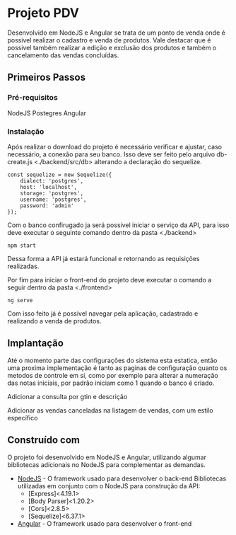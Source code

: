 # Projeto PDV

Desenvolvido em NodeJS e Angular se trata de um ponto de venda onde é possivel realizar o cadastro e venda de produtos. Vale destacar que é possivel também realizar a edição e exclusão dos produtos e também o cancelamento das vendas concluídas.

## Primeiros Passos

### Pré-requisitos

NodeJS
Postegres
Angular

### Instalação

Após realizar o download do projeto é necessário verificar e ajustar, caso necessário, a conexão para seu banco. Isso deve ser feito pelo arquivo db-create.js <./backend/src/db> alterando a declaração do sequelize.

```
const sequelize = new Sequelize({
    dialect: 'postgres',
    host: 'localhost',
    storage: 'postgres',
    username: 'postgres',
    password: 'admin'
});
```

Com o banco confirugado ja será possivel iniciar o serviço da API, para isso deve executar o seguinte comando dentro da pasta <./backend>

```
npm start
```

Dessa forma a API já estará funcional e retornando as requisições realizadas.

Por fim para iniciar o front-end do projeto deve executar o comando a seguir dentro da pasta <./frontend>

```
ng serve
```

Com isso feito já é possivel navegar pela aplicação, cadastrado e realizando a venda de produtos.

## Implantação

Até o momento parte das configurações do sistema esta estatica, então uma proxima implementação é tanto as paginas de configuração quanto os metodos de controle em si, como por exemplo para alterar a numeração das notas iniciais, por padrão iniciam como 1 quando o banco é criado.

Adicionar a consulta por gtin e descrição

Adicionar as vendas canceladas na listagem de vendas, com um estilo específico

## Construído com

O projeto foi desenvolvido em NodeJS e Angular, utilizando algumar bibliotecas adicionais no NodeJS para complementar as demandas.

* [NodeJS](https://nodejs.org/docs/latest/api/) - O framework usado para desenvolver o back-end
  Bibliotecas utilizadas em conjunto com o NodeJS para construção da API:
  * [Express]<4.19.1> 
  * [Body Parser]<1.20.2> 
  * [Cors]<2.8.5> 
  * [Sequelize]<6.37.1> 
* [Angular](https://angular.io/docs) - O framework usado para desenvolver o front-end
